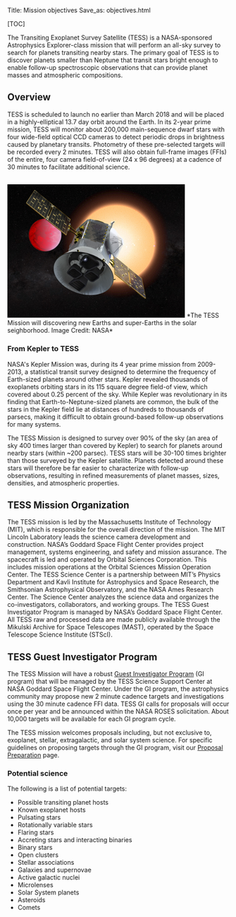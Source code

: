 Title: Mission objectives
Save_as: objectives.html

[TOC]


The Transiting Exoplanet Survey Satellite (TESS) is a NASA-sponsored Astrophysics Explorer-class mission that will perform an all-sky survey to search for planets transiting nearby stars. The primary goal of TESS is to discover planets smaller than Neptune that transit stars bright enough to enable follow-up spectroscopic observations that can provide planet masses and atmospheric compositions.

## Overview

TESS is scheduled to launch no earlier than March 2018 and will be placed in a highly-elliptical 13.7 day orbit around the Earth.  In its 2-year prime mission, TESS will monitor about 200,000 main-sequence dwarf stars with four wide-field optical CCD cameras to detect periodic drops in brightness caused by planetary transits. Photometry of these pre-selected targets will be recorded every 2 minutes. TESS will also obtain full-frame images (FFIs) of the entire, four camera field-of-view (24 x 96 degrees) at a cadence of 30 minutes to facilitate additional science.


<br/>
<img class="img-responsive" style="max-width:80%;" src="images/mission/tess_lava_planet_rotated.jpg">
*The TESS Mission will discovering new Earths and super-Earths in the solar seighborhood. Image Credit: NASA*
<br/>

<!-- <<<<<<< Updated upstream
=======
<img class="img-responsive" style="max-width:60%;" src="images/TESSLavaPlanet.jpg">
*Image Credit: TBD*
>>>>>>> Stashed changes -->




### From Kepler to TESS

NASA's Kepler Mission was, during its 4 year prime mission from 2009-2013, a statistical transit survey designed to determine the frequency of Earth-sized planets around other stars.  Kepler revealed thousands of exoplanets orbiting stars in its 115 square degree field-of view, which covered about 0.25 percent of the sky. While Kepler was revolutionary in its finding that Earth-to-Neptune-sized planets are common, the bulk of the stars in the Kepler field lie at distances of hundreds to thousands of parsecs, making it difficult to obtain ground-based follow-up observations for many systems.

The TESS Mission is designed to survey over 90% of the sky (an area of sky 400 times larger than covered by Kepler) to search for planets around nearby stars (within ~200 parsec). TESS stars will be 30-100 times brighter than those surveyed by the Kepler satellite. Planets detected around these stars will therefore be far easier to characterize with follow-up observations, resulting in refined measurements of planet masses, sizes, densities, and atmospheric properties.

## TESS Mission Organization

The TESS mission is led by the Massachusetts Institute of Technology (MIT), which is responsible for the overall direction of the mission. The MIT Lincoln Laboratory leads the science camera development and construction. NASA’s Goddard Space Flight Center provides project management, systems engineering, and safety and mission assurance. The spacecraft is led and operated by Orbital Sciences Corporation. This includes mission operations at the Orbital Sciences Mission Operation Center. The  TESS Science Center is a partnership between MIT’s Physics Department and Kavli Institute for Astrophysics and Space Research, the Smithsonian Astrophysical Observatory, and the NASA Ames Research Center. The Science Center analyzes the science data and organizes the co-investigators, collaborators, and working groups. The TESS  Guest Investigator Program is managed by NASA’s Goddard Space Flight Center. All  TESS raw and processed data are made publicly available through the Mikulski Archive for Space Telescopes (MAST), operated by the Space Telescope Science Institute (STScI).  

## TESS Guest Investigator Program

The TESS Mission will have a robust [Guest Investigator Program](proposing-investigations.html) (GI program) that will be managed by the TESS Science Support Center at NASA Goddard Space Flight Center. Under the GI program, the astrophysics community may propose new 2 minute cadence targets and investigations using the 30 minute cadence FFI data. TESS GI calls for proposals will occur once per year and be announced within the NASA ROSES solicitation. About 10,000 targets will be available for each GI program cycle.

The TESS mission welcomes proposals including, but not exclusive to, exoplanet, stellar, extragalactic, and solar system science. For specific guidelines on proposing targets through the GI program, visit our [Proposal Preparation](proposing-investigations.html) page.


### Potential science

The following is a list of potential targets:

<ul>
<li>Possible transiting planet hosts</li>
<li>Known exoplanet hosts</li>
<li>Pulsating stars</li>
<li>Rotationally variable stars</li>
<li>Flaring stars</li>
<li>Accreting stars and interacting binaries</li>
<li>Binary stars</li>
<li>Open clusters</li>
<li>Stellar associations</li>
<li>Galaxies and supernovae</li>
<li>Active galactic nuclei</li>
<li>Microlenses</li>
<li>Solar System planets</li>
<li>Asteroids</li>
<li>Comets</li>
</ul>

